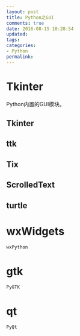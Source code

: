```yaml
---
layout: post
title: Python之GUI
comments: true
date: 2016-08-15 10:28:54
updated:
tags:
categories:
- Python
permalink:
---
```


# Tkinter

Python内置的GUI模块。

## Tkinter

## ttk

## Tix

## ScrolledText

## turtle

# wxWidgets

    wxPython

# gtk

    PyGTK

# qt

    PyQt


